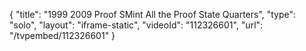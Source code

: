 {
    "title": "1999  2009 Proof SMint All the Proof State Quarters",
    "type": "solo",
    "layout": "iframe-static",
    "videoId": "112326601",
    "url": "\/tvpembed\/112326601"
}